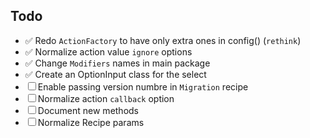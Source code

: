 ## Todo

- ✅ Redo `ActionFactory` to have only extra ones in config() (`rethink`)
- ✅ Normalize action value `ignore` options
- ✅ Change `Modifiers` names in main package
- ✅ Create an OptionInput class for the select
- ☐ Enable passing version numbre in `Migration` recipe
- ☐ Normalize action `callback` option
- ☐ Document new methods
- ☐ Normalize Recipe params